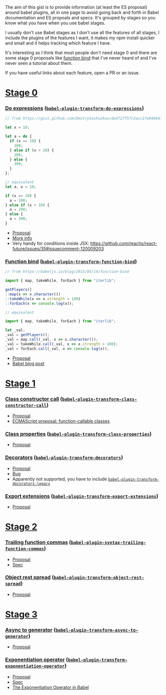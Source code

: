 The aim of this gist is to provide information (at least the ES proposal) around babel plugins, all in one page to avoid going back and forth in Babel documentation and ES propoals and specs. It's grouped by stages so you know what you have when you use babel stages.

I usually don't use Babel stages as I don't use all the features of all stages, I include the plugins of the features I want, it makes my npm install quicker and small and it helps tracking which feature I have.

It's interesting as I think that most people don't need stage 0 and there are some stage 0 proposals like [function bind](https://github.com/zenparsing/es-function-bind) that I've never heard of and I've never seen a tutorial about them.

If you have useful links about each feature, open a PR or an issue.

# [Stage 0](https://github.com/babel/babel/blob/master/packages/babel-preset-stage-0/index.js)

### [Do expressions](https://babeljs.io/docs/plugins/syntax-do-expressions/) ([`babel-plugin-transform-do-expressions`](https://github.com/babel/babel/tree/master/packages/babel-plugin-transform-do-expressions))
```js
// from https://gist.github.com/DmitrySoshnikov/de4727f57c5acc17e9469d1a91743125

let x = 10;

let a = do {
  if (x == 10) {
    100;
  } else if (x > 10) {
    200;
  } else {
    300;
  }
};

// equivalent
let a, x = 10;

if (x == 10) {
  a = 100;
} else if (x > 10) {
  a = 200;
} else {
  a = 300;
}

```
  - [Proposal](http://wiki.ecmascript.org/doku.php?id=strawman:do_expressions)
  - [More info](https://gist.github.com/DmitrySoshnikov/de4727f57c5acc17e9469d1a91743125)
  - Very handy for conditions inside JSX: https://github.com/reactjs/react-future/issues/35#issuecomment-120009203

### [Function bind](https://babeljs.io/docs/plugins/syntax-function-bind/) ([`babel-plugin-transform-function-bind`](https://github.com/babel/babel/tree/master/packages/babel-plugin-transform-function-bind))
```js
// from https://babeljs.io/blog/2015/05/14/function-bind

import { map, takeWhile, forEach } from "iterlib";

getPlayers()
::map(x => x.character())
::takeWhile(x => x.strength > 100)
::forEach(x => console.log(x));

// equivalent

import { map, takeWhile, forEach } from "iterlib";

let _val;
_val = getPlayers();
_val = map.call(_val, x => x.character());
_val = takeWhile.call(_val, x => x.strength > 100);
_val = forEach.call(_val, x => console.log(x));
```
  - [Proposal](https://github.com/zenparsing/es-function-bind)
  - [Babel blog post](https://babeljs.io/blog/2015/05/14/function-bind)


# [Stage 1](https://github.com/babel/babel/blob/master/packages/babel-preset-stage-1/index.js)

### [Class constructor call](https://babeljs.io/docs/plugins/transform-class-constructor-call/) ([`babel-plugin-transform-class-constructor-call`](https://github.com/babel/babel/tree/master/packages/babel-plugin-transform-class-constructor-call))
  - [Proposal](https://github.com/tc39/ecma262/blob/master/workingdocs/callconstructor.md)
  - [ECMAScript proposal: function-callable classes](http://www.2ality.com/2015/10/call-constructor-esprop.html)

### [Class properties](https://babeljs.io/docs/plugins/transform-class-properties/) ([`babel-plugin-transform-class-properties`](https://github.com/babel/babel/tree/master/packages/babel-plugin-transform-class-properties))
  - [Proposal](https://github.com/jeffmo/es-class-fields-and-static-properties)

### [Decorators](https://babeljs.io/docs/plugins/transform-decorators/) ([`babel-plugin-transform-decorators`](https://github.com/babel/babel/tree/master/packages/babel-plugin-transform-decorators))
  - [Proposal](https://github.com/wycats/javascript-decorators/blob/master/README.md)
  - [Bug](https://phabricator.babeljs.io/T2645)
  - Apparently not supported, you have to include [`babel-plugin-transform-decorators-legacy`](https://github.com/loganfsmyth/babel-plugin-transform-decorators-legacy)

### [Export extensions](https://babeljs.io/docs/plugins/transform-export-extensions/) ([`babel-plugin-transform-export-extensions`](https://github.com/babel/babel/tree/master/packages/babel-plugin-transform-export-extensions))
  - [Proposal](https://github.com/leebyron/ecmascript-more-export-from)

# [Stage 2](https://github.com/babel/babel/blob/master/packages/babel-preset-stage-2/index.js)

### [Trailing function commas](https://babeljs.io/docs/plugins/syntax-trailing-function-commas/) ([`babel-plugin-syntax-trailing-function-commas`](https://github.com/babel/babel/tree/master/packages/babel-plugin-syntax-trailing-function-commas))
  - [Proposal](https://github.com/jeffmo/es-trailing-function-commas)
  - [Spec](http://jeffmo.github.io/es-trailing-function-commas/)

### [Object rest spread](https://babeljs.io/docs/plugins/transform-object-rest-spread/) ([`babel-plugin-transform-object-rest-spread`](https://github.com/babel/babel/tree/master/packages/babel-plugin-transform-object-rest-spread))
  - [Proposal](https://github.com/sebmarkbage/ecmascript-rest-spread)
  
# [Stage 3](https://github.com/babel/babel/blob/master/packages/babel-preset-stage-3/index.js)

### [Async to generator](https://babeljs.io/docs/plugins/transform-async-to-generator/) ([`babel-plugin-transform-async-to-generator`](https://github.com/babel/babel/tree/master/packages/babel-plugin-transform-async-to-generator))
  - [Proposal](https://github.com/tc39/ecmascript-asyncawait)

### [Exponentiation operator](https://babeljs.io/docs/plugins/transform-exponentiation-operator/) ([`babel-plugin-transform-exponentiation-operator`](https://github.com/babel/babel/tree/master/packages/babel-plugin-transform-exponentiation-operator))
  - [Proposal](https://github.com/rwaldron/exponentiation-operator)
  - [Spec](http://rwaldron.github.io/exponentiation-operator/)
  - [The Exponentiation Operator in Babel](https://blog.mariusschulz.com/2015/11/24/the-exponentiation-operator-in-javascript#the-exponentiation-operator-in-babel)

